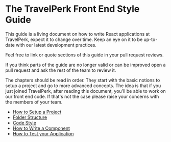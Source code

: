 # The TravelPerk Front End Style Guide

This guide is a living document on how to write React applications at
TravelPerk, expect it to change over time. Keep an eye on it to be up-to-date
with our latest development practices.

Feel free to link or quote sections of this guide in your pull request reviews.

If you think parts of the guide are no longer valid or can be improved open a
pull request and ask the rest of the team to review it.

The chapters should be read in order. They start with the basic notions to setup
a project and go to more advanced concepts. The idea is that if you just joined
TravelPerk, after reading this document, you'll be able to work on our front end
code. If that's not the case please raise your concerns with the members of your
team.

- [How to Setup a Project](setup)
- [Folder Structure](folder_structure.md)
- [Code Style](code_style.md)
- [How to Write a Component](how_to_write_a_component.md)
- [How to Test your Application](how_to_test_your_application.md)
